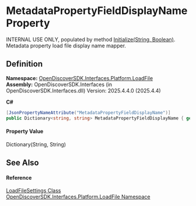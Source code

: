 # MetadataPropertyFieldDisplayName Property


INTERNAL USE ONLY, populated by method <a href="512b1d86-a979-8426-51b8-637c0a7b2f21">Initialize(String, Boolean)</a>. Metadata property load file display name mapper.



## Definition
**Namespace:** <a href="64ba929d-e4db-0192-acbb-9e65aff4a599">OpenDiscoverSDK.Interfaces.Platform.LoadFile</a>  
**Assembly:** OpenDiscoverSDK.Interfaces (in OpenDiscoverSDK.Interfaces.dll) Version: 2025.4.4.0 (2025.4.4)

**C#**
``` C#
[JsonPropertyNameAttribute("MetadataPropertyFieldDisplayName")]
public Dictionary<string, string> MetadataPropertyFieldDisplayName { get; set; }
```



#### Property Value
Dictionary(String, String)

## See Also


#### Reference
<a href="ee220e30-2094-dd55-5185-7f3f158d4dbf">LoadFileSettings Class</a>  
<a href="64ba929d-e4db-0192-acbb-9e65aff4a599">OpenDiscoverSDK.Interfaces.Platform.LoadFile Namespace</a>  
